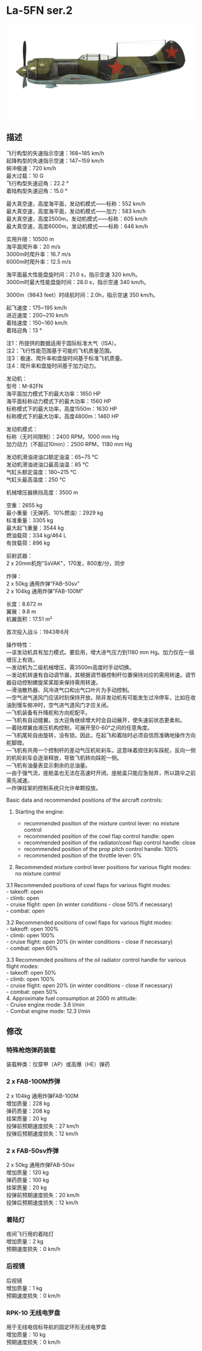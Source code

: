 # La-5FN ser.2  
  
![la5fns2](../images/la5fns2.png)  
  
## 描述  
  
飞行构型的失速指示空速：168~185 km/h  
起降构型的失速指示空速：147~159 km/h  
俯冲极速：720 km/h  
最大过载：10 G  
飞行构型失速迎角：22.2 °  
着陆构型失速迎角：15.0 °  
  
最大真空速，高度海平面，发动机模式——标称：552 km/h  
最大真空速，高度海平面，发动机模式——加力：583 km/h  
最大真空速，高度2500m，发动机模式——标称：605 km/h  
最大真空速，高度6000m，发动机模式——标称：646 km/h  
  
实用升限：10500 m  
海平面爬升率：20 m/s  
3000m时爬升率：16.7 m/s  
6000m时爬升率：12.5 m/s  
  
海平面最大性能盘旋时间：21.0 s，指示空速 320 km/h。  
3000m时最大性能盘旋时间：28.0 s，指示空速 340 km/h。  
  
3000m（9843 feet）时续航时间：2.0h，指示空速 350 km/h。  
  
起飞速度：175~195 km/h  
进近速度：200~210 km/h  
着陆速度：150~160 km/h  
着陆迎角：13 °  
  
注1：所提供的数据适用于国际标准大气（ISA）。  
注2：飞行性能范围基于可能的飞机质量范围。  
注3：极速、爬升率和盘旋时间基于标准飞机质量。  
注4：爬升率和盘旋时间基于加力动力。  
  
发动机：  
型号：M-82FN  
海平面加力模式下的最大功率：1850 HP  
海平面标称动力模式下的最大功率：1560 HP  
标称模式下的最大功率，高度1550m：1630 HP  
标称模式下的最大功率，高度4800m：1460 HP  
  
发动机模式：  
标称（无时间限制）：2400 RPM，1000 mm Hg  
加力动力（不超过10min）：2500 RPM，1180 mm Hg  
  
发动机滑油进油口额定油温：65~75 °C  
发动机滑油进油口最高油温：85 °C  
气缸头额定温度：180~215 °C  
气缸头最高温度：250 °C  
  
机械增压器换挡高度：3500 m  
  
空重：2655 kg  
最小重量（无弹药、10%燃油）：2929 kg  
标准重量：3305 kg  
最大起飞重量：3544 kg  
燃油载荷：334 kg/464 L  
有效载荷：896 kg  
  
前射武器：  
2 x 20mm机炮"SsVAK"，170发，800发/分，同步  
  
炸弹：  
2 x 50kg 通用炸弹"FAB-50sv"  
2 x 104kg 通用炸弹"FAB-100M"  
  
长度：8.672 m  
翼展：9.8 m  
机翼面积：17.51 m²  
  
首次投入战斗：1943年6月  
  
操作特性：  
—该发动机具有加力模式。要启用，增大进气压力到1180 mm Hg。加力仅在一级增压上有效。  
—发动机为二级机械增压，需3500m高度时手动切换。  
—发动机转速有自动调节器，其根据调节器控制杆位置保持对应的需用转速。调节器自动控制螺旋桨桨距来保持需用转速。  
—滑油散热器、风冷进气口和出气口叶片为手动控制。  
—空气进气道风门应该时刻保持开放。除非发动机有可能发生过冷停车，比如在收油到慢车俯冲时，空气进气道风门才应关闭。  
—飞机装备有升降舵和方向舵配平。  
—飞机有自动缝翼。当大迎角继续增大时会自动展开，使失速前状态更柔和。  
—着陆襟翼由液压机构控制，可展开至0-60°之间的任意角度。  
—飞机尾轮自由旋转，没有锁。因此，在起飞和着陆时必须自信而准确地操作方向舵脚蹬。  
—飞机有共用一个控制杆的差动气压机轮刹车。这意味着捏住刹车踩舵，反向一侧的机轮刹车会逐渐释放，导致飞机转向踩舵一侧。  
—飞机有油量表显示剩余的总油量。  
—由于强气流，座舱盖也无法在高速时开闭。座舱盖只能应急抛弃，所以跳伞之前需先减速。  
—炸弹挂架的控制系统只允许单颗投放。  
  
Basic data and recommended positions of the aircraft controls:  
1. Starting the engine:  
	- recommended position of the mixture control lever: no mixture control  
	- recommended position of the cowl flap control handle: open  
	- recommended position of the radiator/cowl flap control handle: close  
	- recommended position of the prop pitch control handle: 100%  
	- recommended position of the throttle lever: 0%  
  
2. Recommended mixture control lever positions for various flight modes: no mixture control  
  
3.1 Recommended positions of cowl flaps for various flight modes:  
	- takeoff: open  
	- climb: open  
	- cruise flight: open (in winter conditions - close 50% if necessary)  
	- combat: open  
  
3.2 Recommended positions of cowl flaps for various flight modes:  
	- takeoff: open 100%  
	- climb: open 100%  
	- cruise flight: open 20% (in winter conditions - close if necessary)  
	- combat: open 60%  
  
3.3 Recommended positions of the oil radiator control handle for various flight modes:  
	- takeoff: open 50%  
	- climb: open 100%  
	- cruise flight: open 20% (in winter conditions - close if necessary)  
	- combat: open 50%  
4. Approximate fuel consumption at 2000 m altitude:  
	- Cruise engine mode: 3.6 l/min  
	- Combat engine mode: 12.3 l/min  
  
## 修改  
  
  
### 特殊枪炮弹药装载  
  
装载种类：仅穿甲（AP）或高爆（HE）弹药  
  
### 2 x FAB-100M炸弹  
  
2 x 104kg 通用炸弹FAB-100M  
增加质量：228 kg  
弹药质量：208 kg  
挂架质量：20 kg  
投弹前预期速度损失：27 km/h  
投弹后预期速度损失：12 km/h  
  
### 2 x FAB-50sv炸弹  
  
2 x 50kg 通用炸弹FAB-50sv  
增加质量：120 kg  
弹药质量：100 kg  
挂架质量：20 kg  
投弹前预期速度损失：20 km/h  
投弹后预期速度损失：12 km/h  
  
### 着陆灯  
  
夜间飞行用的着陆灯  
增加质量：2 kg  
预期速度损失：0 km/h  
  
### 后视镜  
  
后视镜  
增加质量：1 kg  
预期速度损失：0 km/h  
  
### RPK-10 无线电罗盘  
  
用于无线电信标导航的固定环形无线电罗盘  
增加质量：10 kg  
预期速度损失：0 km/h  